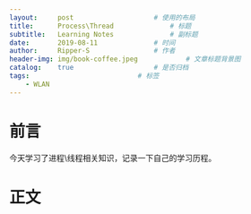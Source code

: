 ```yaml
---
layout:		post					# 使用的布局
title:		Process\Thread				# 标题
subtitle:	Learning Notes				# 副标题
date:		2019-08-11				# 时间
author:		Ripper-S				# 作者
header-img:	img/book-coffee.jpeg			# 文章标题背景图
catalog:	true					# 是否归档
tags:							# 标签
    - WLAN
---
```



#	前言
今天学习了进程\线程相关知识，记录一下自己的学习历程。<br>

#	正文
